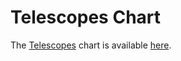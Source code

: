 # Telescopes Chart

The [Telescopes](https://github.com/banzaicloud/telescopes) chart is available [here](https://github.com/banzaicloud/telescopes/tree/master/charts/telescopes).
